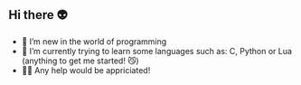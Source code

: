 ## Hi there 👽

- 🔭 I’m new in the world of programming
- 🌱 I’m currently trying to learn some languages such as: C, Python or Lua (anything to get me started! 😼)
- 💁‍♀️ Any help would be appriciated!


